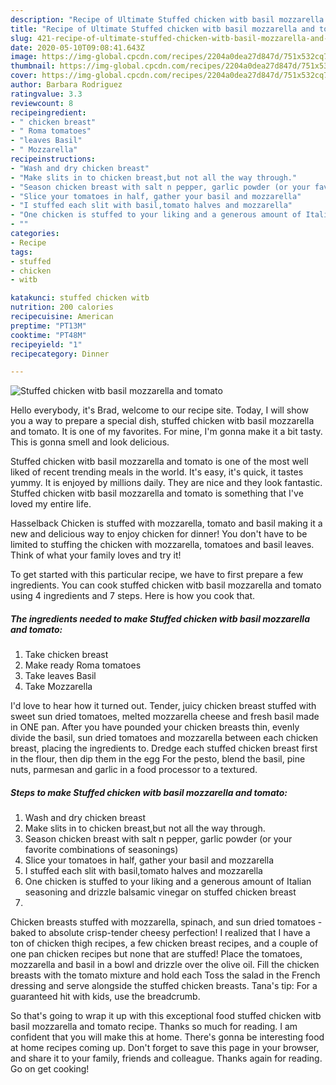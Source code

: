 ```yaml
---
description: "Recipe of Ultimate Stuffed chicken witb basil mozzarella and tomato"
title: "Recipe of Ultimate Stuffed chicken witb basil mozzarella and tomato"
slug: 421-recipe-of-ultimate-stuffed-chicken-witb-basil-mozzarella-and-tomato
date: 2020-05-10T09:08:41.643Z
image: https://img-global.cpcdn.com/recipes/2204a0dea27d847d/751x532cq70/stuffed-chicken-witb-basil-mozzarella-and-tomato-recipe-main-photo.jpg
thumbnail: https://img-global.cpcdn.com/recipes/2204a0dea27d847d/751x532cq70/stuffed-chicken-witb-basil-mozzarella-and-tomato-recipe-main-photo.jpg
cover: https://img-global.cpcdn.com/recipes/2204a0dea27d847d/751x532cq70/stuffed-chicken-witb-basil-mozzarella-and-tomato-recipe-main-photo.jpg
author: Barbara Rodriguez
ratingvalue: 3.3
reviewcount: 8
recipeingredient:
- " chicken breast"
- " Roma tomatoes"
- "leaves Basil"
- " Mozzarella"
recipeinstructions:
- "Wash and dry chicken breast"
- "Make slits in to chicken breast,but not all the way through."
- "Season chicken breast with salt n pepper, garlic powder (or your favorite combinations of seasonings)"
- "Slice your tomatoes in half, gather your basil and mozzarella"
- "I stuffed each slit with basil,tomato halves and mozzarella"
- "One chicken is stuffed to your liking and a generous amount of Italian seasoning and drizzle balsamic vinegar on stuffed chicken breast"
- ""
categories:
- Recipe
tags:
- stuffed
- chicken
- witb

katakunci: stuffed chicken witb 
nutrition: 200 calories
recipecuisine: American
preptime: "PT13M"
cooktime: "PT48M"
recipeyield: "1"
recipecategory: Dinner

---
```



![Stuffed chicken witb basil mozzarella and tomato](https://img-global.cpcdn.com/recipes/2204a0dea27d847d/751x532cq70/stuffed-chicken-witb-basil-mozzarella-and-tomato-recipe-main-photo.jpg)

Hello everybody, it's Brad, welcome to our recipe site. Today, I will show you a way to prepare a special dish, stuffed chicken witb basil mozzarella and tomato. It is one of my favorites. For mine, I'm gonna make it a bit tasty. This is gonna smell and look delicious.

Stuffed chicken witb basil mozzarella and tomato is one of the most well liked of recent trending meals in the world. It's easy, it's quick, it tastes yummy. It is enjoyed by millions daily. They are nice and they look fantastic. Stuffed chicken witb basil mozzarella and tomato is something that I've loved my entire life.

Hasselback Chicken is stuffed with mozzarella, tomato and basil making it a new and delicious way to enjoy chicken for dinner! You don&#39;t have to be limited to stuffing the chicken with mozzarella, tomatoes and basil leaves. Think of what your family loves and try it!


To get started with this particular recipe, we have to first prepare a few ingredients. You can cook stuffed chicken witb basil mozzarella and tomato using 4 ingredients and 7 steps. Here is how you cook that.

<!--inarticleads1-->

##### The ingredients needed to make Stuffed chicken witb basil mozzarella and tomato:

1. Take  chicken breast
1. Make ready  Roma tomatoes
1. Take leaves Basil
1. Take  Mozzarella


I&#39;d love to hear how it turned out. Tender, juicy chicken breast stuffed with sweet sun dried tomatoes, melted mozzarella cheese and fresh basil made in ONE pan. After you have pounded your chicken breasts thin, evenly divide the basil, sun dried tomatoes and mozzarella between each chicken breast, placing the ingredients to. Dredge each stuffed chicken breast first in the flour, then dip them in the egg For the pesto, blend the basil, pine nuts, parmesan and garlic in a food processor to a textured. 

<!--inarticleads2-->

##### Steps to make Stuffed chicken witb basil mozzarella and tomato:

1. Wash and dry chicken breast
1. Make slits in to chicken breast,but not all the way through.
1. Season chicken breast with salt n pepper, garlic powder (or your favorite combinations of seasonings)
1. Slice your tomatoes in half, gather your basil and mozzarella
1. I stuffed each slit with basil,tomato halves and mozzarella
1. One chicken is stuffed to your liking and a generous amount of Italian seasoning and drizzle balsamic vinegar on stuffed chicken breast
1. 


Chicken breasts stuffed with mozzarella, spinach, and sun dried tomatoes - baked to absolute crisp-tender cheesy perfection! I realized that I have a ton of chicken thigh recipes, a few chicken breast recipes, and a couple of one pan chicken recipes but none that are stuffed! Place the tomatoes, mozzarella and basil in a bowl and drizzle over the olive oil. Fill the chicken breasts with the tomato mixture and hold each Toss the salad in the French dressing and serve alongside the stuffed chicken breasts. Tana&#39;s tip: For a guaranteed hit with kids, use the breadcrumb. 

So that's going to wrap it up with this exceptional food stuffed chicken witb basil mozzarella and tomato recipe. Thanks so much for reading. I am confident that you will make this at home. There's gonna be interesting food at home recipes coming up. Don't forget to save this page in your browser, and share it to your family, friends and colleague. Thanks again for reading. Go on get cooking!
